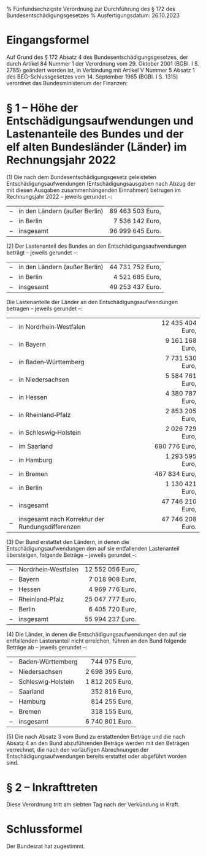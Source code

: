 % Fünfundsechzigste Verordnung zur Durchführung des § 172 des Bundesentschädigungsgesetzes
% Ausfertigungsdatum: 26.10.2023
 
# Eingangsformel

Auf Grund des § 172 Absatz 4 des Bundesentschädigungsgesetzes, der durch Artikel 84 Nummer 1 der Verordnung vom 29. Oktober 2001 (BGBl. I S. 2785) geändert worden ist, in Verbindung mit Artikel V Nummer 5 Absatz 1 des BEG-Schlussgesetzes vom 14. September 1965 (BGBl. I S. 1315) verordnet das Bundesministerium der Finanzen:

# § 1 – Höhe der Entschädigungsaufwendungen und Lastenanteile des Bundes und der elf alten Bundesländer (Länder) im Rechnungsjahr 2022

(1) Die nach dem Bundesentschädigungsgesetz geleisteten Entschädigungsaufwendungen (Entschädigungsausgaben nach Abzug der mit diesen Ausgaben zusammenhängenden Einnahmen) betrugen im Rechnungsjahr 2022 – jeweils gerundet –:

|     |                               |                  |
|:----|:------------------------------|-----------------:|
| –   | in den Ländern (außer Berlin) | 89 463 503 Euro, |
| –   | in Berlin                     |  7 536 142 Euro, |
| –   | insgesamt                     | 96 999 645 Euro. |

(2) Der Lastenanteil des Bundes an den Entschädigungsaufwendungen beträgt – jeweils gerundet –:

|     |                               |                  |
|:----|:------------------------------|-----------------:|
| –   | in den Ländern (außer Berlin) | 44 731 752 Euro, |
| –   | in Berlin                     |  4 521 685 Euro, |
| –   | insgesamt                     | 49 253 437 Euro. |

Die Lastenanteile der Länder an den Entschädigungsaufwendungen betragen – jeweils gerundet –:

|     |                                                  |                  |
|:----|:-------------------------------------------------|-----------------:|
| –   | in Nordrhein‑Westfalen                           | 12 435 404 Euro, |
| –   | in Bayern                                        |  9 161 168 Euro, |
| –   | in Baden‑Württemberg                             |  7 731 530 Euro, |
| –   | in Niedersachsen                                 |  5 584 761 Euro, |
| –   | in Hessen                                        |  4 380 787 Euro, |
| –   | in Rheinland‑Pfalz                               |  2 853 205 Euro, |
| –   | in Schleswig‑Holstein                            |  2 026 729 Euro, |
| –   | im Saarland                                      |    680 776 Euro, |
| –   | in Hamburg                                       |  1 293 595 Euro, |
| –   | in Bremen                                        |    467 834 Euro, |
| –   | in Berlin                                        |  1 130 421 Euro, |
| –   | insgesamt                                        | 47 746 210 Euro, |
| –   | insgesamt nach Korrektur der Rundungsdifferenzen | 47 746 208 Euro. |

(3) Der Bund erstattet den Ländern, in denen die Entschädigungsaufwendungen den auf sie entfallenden Lastenanteil übersteigen, folgende Beträge – jeweils gerundet –:

|     |                     |                  |
|:----|:--------------------|-----------------:|
| –   | Nordrhein‑Westfalen | 12 552 056 Euro, |
| –   | Bayern              |  7 018 908 Euro, |
| –   | Hessen              |  4 969 776 Euro, |
| –   | Rheinland‑Pfalz     | 25 047 777 Euro, |
| –   | Berlin              |  6 405 720 Euro, |
| –   | insgesamt           | 55 994 237 Euro. |

(4) Die Länder, in denen die Entschädigungsaufwendungen den auf sie entfallenden Lastenanteil nicht erreichen, führen an den Bund folgende Beträge ab – jeweils gerundet –:

|     |                    |                  |
|:----|:-------------------|-----------------:|
| –   | Baden‑Württemberg  |    744 975 Euro, |
| –   | Niedersachsen      |  2 698 395 Euro, |
| –   | Schleswig‑Holstein |  1 812 205 Euro, |
| –   | Saarland           |    352 816 Euro, |
| –   | Hamburg            |    814 255 Euro, |
| –   | Bremen             |    318 155 Euro, |
| –   | insgesamt          |  6 740 801 Euro. |

(5) Die nach Absatz 3 vom Bund zu erstattenden Beträge und die nach Absatz 4 an den Bund abzuführenden Beträge werden mit den Beträgen verrechnet, die nach den vorläufigen Abrechnungen der Entschädigungsaufwendungen bereits erstattet oder abgeführt worden sind.

# § 2 – Inkrafttreten

Diese Verordnung tritt am siebten Tag nach der Verkündung in Kraft.

# Schlussformel

Der Bundesrat hat zugestimmt.
